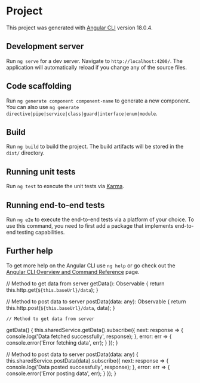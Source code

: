 # Project

This project was generated with [Angular CLI](https://github.com/angular/angular-cli) version 18.0.4.

## Development server

Run `ng serve` for a dev server. Navigate to `http://localhost:4200/`. The application will automatically reload if you change any of the source files.

## Code scaffolding

Run `ng generate component component-name` to generate a new component. You can also use `ng generate directive|pipe|service|class|guard|interface|enum|module`.

## Build

Run `ng build` to build the project. The build artifacts will be stored in the `dist/` directory.

## Running unit tests

Run `ng test` to execute the unit tests via [Karma](https://karma-runner.github.io).

## Running end-to-end tests

Run `ng e2e` to execute the end-to-end tests via a platform of your choice. To use this command, you need to first add a package that implements end-to-end testing capabilities.

## Further help

To get more help on the Angular CLI use `ng help` or go check out the [Angular CLI Overview and Command Reference](https://angular.dev/tools/cli) page.

  // Method to get data from server
  getData(): Observable<any> {
    return this.http.get<any>(`${this.baseUrl}/data`);
  }

  // Method to post data to server
  postData(data: any): Observable<any> {
    return this.http.post<any>(`${this.baseUrl}/data`, data);
  }


    // Method to get data from server
  getData() {
    this.sharedService.getData().subscribe({
      next: response => {
        console.log('Data fetched successfully', response);
      },
      error: err => {
        console.error('Error fetching data', err);
      }
    });
  }

  // Method to post data to server
  postData(data: any) {
    this.sharedService.postData(data).subscribe({
      next: response => {
        console.log('Data posted successfully', response);
      },
      error: err => {
        console.error('Error posting data', err);
      }
    });
  }